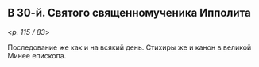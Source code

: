 ## В 30-й. Святого священномученика Ипполита

<*p. 115 / 83*>

Последование же как и на всякий день. Стихиры же и канон в великой Минее епископа. 
